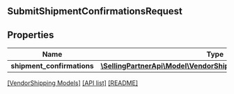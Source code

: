 ## SubmitShipmentConfirmationsRequest

## Properties

Name | Type | Description | Notes
------------ | ------------- | ------------- | -------------
**shipment_confirmations** | [**\SellingPartnerApi\Model\VendorShipping\ShipmentConfirmation[]**](ShipmentConfirmation.md) |  | [optional]

[[VendorShipping Models]](../) [[API list]](../../Api) [[README]](../../../README.md)
